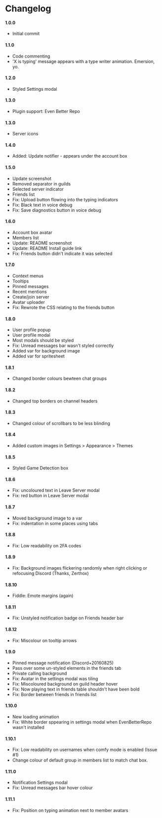 # Changelog

#### 1.0.0
* Initial commit

#### 1.1.0
* Code commenting
* 'X is typing' message appears with a type writer animation. Emersion, yo.

#### 1.2.0
* Styled Settings modal

#### 1.3.0
* Plugin support: Even Better Repo

#### 1.3.0
* Server icons

#### 1.4.0
* Added: Update notifier - appears under the account box

#### 1.5.0
* Update screenshot
* Removed separator in guilds
* Selected server indicator
* Friends list
* Fix: Upload button flowing into the typing indicators
* Fix: Black text in voice debug
* Fix: Save diagnostics button in voice debug

#### 1.6.0
* Account box avatar
* Members list
* Update: README screenshot
* Update: README Install guide link
* Fix: Friends button didn't indicate it was selected

#### 1.7.0
* Context menus
* Tooltips
* Pinned messages
* Recent mentions
* Create/join server
* Avatar uploader
* Fix: Rewrote the CSS relating to the friends button

#### 1.8.0
* User profile popup
* User profile modal
* Most modals should be styled
* Fix: Unread messages bar wasn't styled correctly
* Added var for background image
* Added var for spritesheet

#### 1.8.1
* Changed border colours bewteen chat groups

#### 1.8.2
* Changed top borders on channel headers

#### 1.8.3
* Changed colour of scrollbars to be less blinding

#### 1.8.4
* Added custom images in Settings > Appearance > Themes

#### 1.8.5
* Styled Game Detection box

#### 1.8.6
* Fix: uncoloured text in Leave Server modal
* Fix: red button in Leave Server modal

#### 1.8.7
* Moved background image to a var
* Fix: indentation in some places using tabs

#### 1.8.8
* Fix: Low readability on 2FA codes

#### 1.8.9
* Fix: Background images flickering randomly when right clicking or refocusing Discord (Thanks, Zerthox)

#### 1.8.10
* Fiddle: Emote margins (again)

#### 1.8.11
* Fix: Unstyled notification badge on Friends header bar

#### 1.8.12
* Fix: Miscolour on tooltip arrows

#### 1.9.0
* Pinned message notification (Discord+20160825)
* Pass over some un-styled elements in the friends tab
* Private calling background
* Fix: Avatar in the settings modal was tiling
* Fix: Miscoloured background on guild header hover
* Fix: Now playing text in friends table shouldn't have been bold
* Fix: Border between friends in friends list

#### 1.10.0
* New loading animation
* Fix: White border sppearing in settings modal when EvenBetterRepo wasn't installed

#### 1.10.1
* Fix: Low readability on usernames when comfy mode is enabled (Issue #1)
* Change colour of default group in members list to match chat box.

#### 1.11.0
* Notification Settings modal
* Fix: Unread messages bar hover colour

#### 1.11.1
* Fix: Position on typing animation next to member avatars
